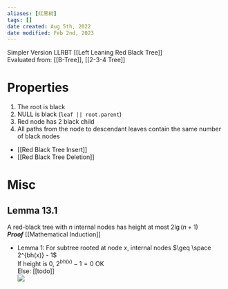 ```yaml
---
aliases: [红黑树]
tags: [] 
date created: Aug 5th, 2022
date modified: Feb 2nd, 2023
---
```

Simpler Version LLRBT [[Left Leaning Red Black Tree]]  
Evaluated from: [[B-Tree]], [[2-3-4 Tree]]

# Properties
1. The root is black 
2. NULL is black (`leaf || root.parent`)
3. Red node has 2 black child
4. All paths from the node to descendant leaves contain the same number of black nodes
- [[Red Black Tree Insert]]  
- [[Red Black Tree Deletion]]

# Misc

## Lemma 13.1
A red-black tree with $n$ internal nodes has height at most $2\lg(n+1)$  
***Proof*** [[Mathematical Induction]]
- Lemma 1: For subtree rooted at node *x*, internal nodes $\geq \space 2^{bh(x)} - 1$  
If height is 0, $2^{bh(x)} - 1 = 0$ OK  
Else: [[todo]]  
![](https://s2.loli.net/2022/03/10/Si6K298XrGQuEp1.png)
